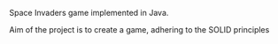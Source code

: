 Space Invaders game implemented in Java.

Aim of the project is to create a game, adhering to the SOLID principles
